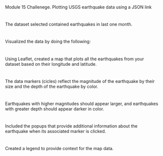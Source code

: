 Module 15 Challenege. Plotting USGS earthquake data using a JSON link
#

The dataset selected contained earthquakes in last one month.
#

Visualized the data by doing the following:
#
Using Leaflet, created a map that plots all the earthquakes from your dataset based on their longitude and latitude.
#
The data markers (cicles) reflect the magnitude of the earthquake by their size and the depth of the earthquake by color. 
#
Earthquakes with higher magnitudes should appear larger, and earthquakes with greater depth should appear darker in color.
#
Included the popups that provide additional information about the earthquake when its associated marker is clicked.
#
Created a legend to provide context for the map data.

